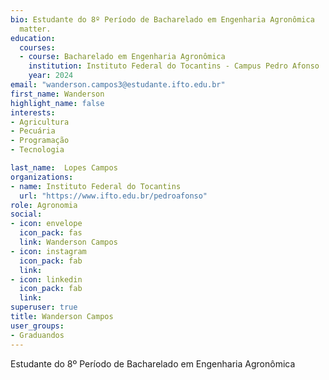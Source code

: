 ```yaml
---
bio: Estudante do 8º Período de Bacharelado em Engenharia Agronômica
  matter.
education:
  courses:
  - course: Bacharelado em Engenharia Agronômica
    institution: Instituto Federal do Tocantins - Campus Pedro Afonso
    year: 2024
email: "wanderson.campos3@estudante.ifto.edu.br"
first_name: Wanderson 
highlight_name: false
interests:
- Agricultura 
- Pecuária
- Programação
- Tecnologia

last_name:  Lopes Campos
organizations:
- name: Instituto Federal do Tocantins
  url: "https://www.ifto.edu.br/pedroafonso"
role: Agronomia
social:
- icon: envelope
  icon_pack: fas
  link: Wanderson Campos
- icon: instagram
  icon_pack: fab
  link: 
- icon: linkedin
  icon_pack: fab
  link: 
superuser: true
title: Wanderson Campos
user_groups:
- Graduandos
---
```


Estudante do 8º Período de Bacharelado em Engenharia Agronômica
